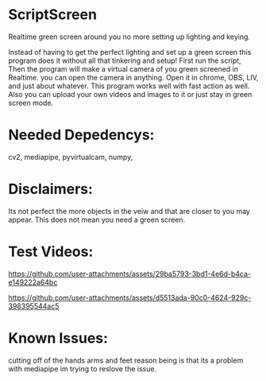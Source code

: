 # ScriptScreen
Realtime green screen around you no more setting up lighting and keying.

Instead of having to get the perfect lighting and set up a green screen this program does it without all that tinkering and setup! First run the script, Then the program will make a virtual camera of you green screened in Realtime. you can open the camera in anything. Open it in chrome, OBS, LIV, and just about whatever. This program works well with fast action as well. Also you can upload your own videos and images to it or just stay in green screen mode.

# Needed Depedencys:

cv2,
mediapipe,
pyvirtualcam,
numpy,

# Disclaimers:
Its not perfect the more objects in the veiw and that are closer to you may appear. This does not mean you need a green screen.


# Test Videos:

https://github.com/user-attachments/assets/29ba5793-3bd1-4e6d-b4ca-e149222a64bc



https://github.com/user-attachments/assets/d5513ada-90c0-4624-929c-398395544ac5

# Known Issues:

cutting off of the hands arms and feet reason being is that its a problem with mediapipe im trying to reslove the issue.

